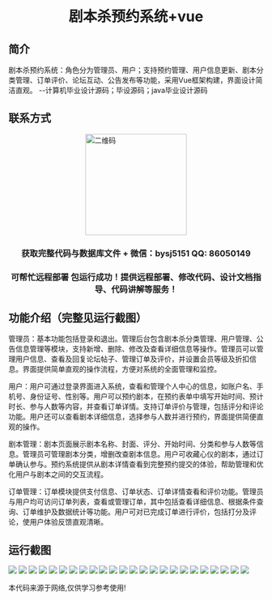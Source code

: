 <p><h1 align="center">剧本杀预约系统+vue</h1></p>

## 简介
剧本杀预约系统：角色分为管理员、用户；支持预约管理、用户信息更新、剧本分类管理、订单评价、论坛互动、公告发布等功能，采用Vue框架构建，界面设计简洁直观。    --计算机毕业设计源码；毕设源码；java毕业设计源码


## 联系方式
<img src="https://bs-1329754181.cos.ap-shanghai.myqcloud.com/wx.jpg" alt="二维码" style="display: block; margin: 0 auto;" width="200px">
<p><h3 align="center">获取完整代码与数据库文件 + 微信：bysj5151 QQ: 86050149</h3></p>
<p><h3 align="center">可帮忙远程部署 包运行成功！提供远程部署、修改代码、设计文档指导、代码讲解等服务！</h3></p>

## 功能介绍（完整见运行截图）
管理员：基本功能包括登录和退出。管理后台包含剧本杀分类管理、用户管理、公告信息管理等模块，支持新增、删除、修改及查看详细信息等操作。管理员可以管理用户信息、查看及回复论坛帖子、管理订单及评价，并设置会员等级及折扣信息。界面提供简单直观的操作流程，方便对系统的全面管理和监控。

用户：用户可通过登录界面进入系统，查看和管理个人中心的信息，如账户名、手机号、身份证号、性别等。用户可以预约剧本，在预约表单中填写开始时间、预计时长、参与人数等内容，并查看订单详情。支持订单评价与管理，包括评分和评论功能。用户还可以查看剧本详细信息，选择参与人数并进行预约，界面提供简便直观的操作。

剧本管理：剧本页面展示剧本名称、封面、评分、开始时间、分类和参与人数等信息。管理员可管理剧本分类，增删改查剧本信息。用户可收藏心仪的剧本，通过订单确认参与。预约系统提供从剧本详情查看到完整预约提交的体验，帮助管理和优化用户与剧本之间的交互流程。

订单管理：订单模块提供支付信息、订单状态、订单详情查看和评价功能。管理员与用户均可访问订单列表，查看或管理订单，其中包括查看详细信息、根据条件查询、订单维护及数据统计等功能。用户可对已完成订单进行评价，包括打分及评论，使用户体验反馈直观清晰。


## 运行截图
![](https://bs-1329754181.cos.ap-shanghai.myqcloud.com/ssm/JueBenShaYuyueXiTong/img/001.jpg)
![](https://bs-1329754181.cos.ap-shanghai.myqcloud.com/ssm/JueBenShaYuyueXiTong/img/002.jpg)
![](https://bs-1329754181.cos.ap-shanghai.myqcloud.com/ssm/JueBenShaYuyueXiTong/img/003.jpg)
![](https://bs-1329754181.cos.ap-shanghai.myqcloud.com/ssm/JueBenShaYuyueXiTong/img/004.jpg)
![](https://bs-1329754181.cos.ap-shanghai.myqcloud.com/ssm/JueBenShaYuyueXiTong/img/005.jpg)
![](https://bs-1329754181.cos.ap-shanghai.myqcloud.com/ssm/JueBenShaYuyueXiTong/img/006.jpg)
![](https://bs-1329754181.cos.ap-shanghai.myqcloud.com/ssm/JueBenShaYuyueXiTong/img/007.jpg)
![](https://bs-1329754181.cos.ap-shanghai.myqcloud.com/ssm/JueBenShaYuyueXiTong/img/008.jpg)
![](https://bs-1329754181.cos.ap-shanghai.myqcloud.com/ssm/JueBenShaYuyueXiTong/img/009.jpg)
![](https://bs-1329754181.cos.ap-shanghai.myqcloud.com/ssm/JueBenShaYuyueXiTong/img/010.jpg)
![](https://bs-1329754181.cos.ap-shanghai.myqcloud.com/ssm/JueBenShaYuyueXiTong/img/011.jpg)
![](https://bs-1329754181.cos.ap-shanghai.myqcloud.com/ssm/JueBenShaYuyueXiTong/img/012.jpg)
![](https://bs-1329754181.cos.ap-shanghai.myqcloud.com/ssm/JueBenShaYuyueXiTong/img/013.jpg)
![](https://bs-1329754181.cos.ap-shanghai.myqcloud.com/ssm/JueBenShaYuyueXiTong/img/014.jpg)
![](https://bs-1329754181.cos.ap-shanghai.myqcloud.com/ssm/JueBenShaYuyueXiTong/img/015.jpg)
![](https://bs-1329754181.cos.ap-shanghai.myqcloud.com/ssm/JueBenShaYuyueXiTong/img/016.jpg)
![](https://bs-1329754181.cos.ap-shanghai.myqcloud.com/ssm/JueBenShaYuyueXiTong/img/017.jpg)
![](https://bs-1329754181.cos.ap-shanghai.myqcloud.com/ssm/JueBenShaYuyueXiTong/img/018.jpg)
![](https://bs-1329754181.cos.ap-shanghai.myqcloud.com/ssm/JueBenShaYuyueXiTong/img/019.jpg)
![](https://bs-1329754181.cos.ap-shanghai.myqcloud.com/ssm/JueBenShaYuyueXiTong/img/020.jpg)
![](https://bs-1329754181.cos.ap-shanghai.myqcloud.com/ssm/JueBenShaYuyueXiTong/img/021.jpg)
![](https://bs-1329754181.cos.ap-shanghai.myqcloud.com/ssm/JueBenShaYuyueXiTong/img/022.jpg)
![](https://bs-1329754181.cos.ap-shanghai.myqcloud.com/ssm/JueBenShaYuyueXiTong/img/023.jpg)
![](https://bs-1329754181.cos.ap-shanghai.myqcloud.com/ssm/JueBenShaYuyueXiTong/img/024.jpg)

<p>本代码来源于网络,仅供学习参考使用!</p>
